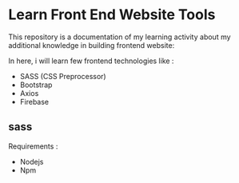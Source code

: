 # Learn Front End Website Tools

This repository is a documentation of my learning activity about my additional knowledge in building frontend website:

In here, i will learn few frontend technologies like :

- SASS (CSS Preprocessor)
- Bootstrap
- Axios
- Firebase

## sass

Requirements :

- Nodejs
- Npm
